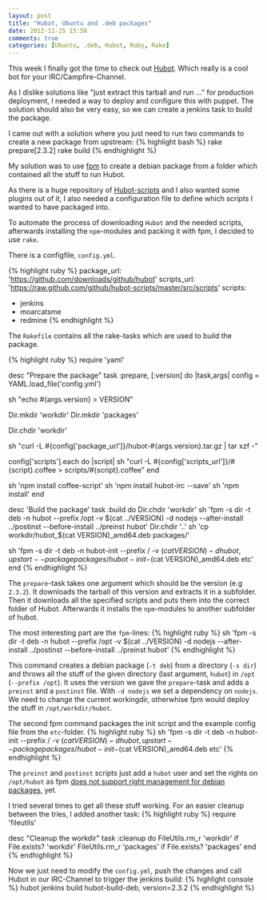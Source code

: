 ```yaml
---
layout: post
title: "Hubot, Ubuntu and .deb packages"
date: 2012-11-25 15:58
comments: true
categories: [Ubuntu, .deb, Hubot, Ruby, Rake]
---
```


This week I finally got the time to check out [Hubot](http://hubot.github.com/).
Which really is a cool bot for your IRC/Campfire-Channel.

As I dislike solutions like "just extract this tarball and run ..." for
production deployment, I needed a way to deploy and configure this with
puppet. The solution should also be very easy, so we can create a
jenkins task to build the package.

I came out with a solution where you just need to run two commands to
create a new package from upstream:
{% highlight bash %}
rake prepare[2.3.2]
rake build
{% endhighlight %}

<!-- more -->

My solution was to use [fpm](https://github.com/jordansissel/fpm) to
create a debian package from a folder which contained all the stuff to
run Hubot.

As there is a huge repository of [Hubot-scripts](https://github.com/github/hubot-scripts)
and I also wanted some plugins out of it, I also needed a configuration
file to define which scripts I wanted to have packaged into.

To automate the process of downloading ```Hubot``` and the needed scripts,
afterwards installing the ```npm```-modules and packing it with fpm,
I decided to use ```rake```.

There is a configfile, ```config.yml```.

{% highlight ruby %}
package_url: 'https://github.com/downloads/github/hubot'
scripts_url: 'https://raw.github.com/github/hubot-scripts/master/src/scripts'
scripts:
 - jenkins
 - moarcatsme
 - redmine
{% endhighlight %}

The ```Rakefile``` contains all the rake-tasks which are used to build
the package.

{% highlight ruby %}
require 'yaml'

desc "Prepare the package"
task :prepare, [:version] do |task,args|
  config = YAML.load_file('config.yml')

  sh "echo #{args.version} > VERSION"

  Dir.mkdir 'workdir'
  Dir.mkdir 'packages'

  Dir.chdir 'workdir'

  sh "curl -L #{config['package_url']}/hubot-#{args.version}.tar.gz | tar xzf -"

  config['scripts'].each do |script|
    sh "curl -L #{config['scripts_url']}/#{script}.coffee > scripts/#{script}.coffee"
  end

  sh 'npm install coffee-script'
  sh 'npm install hubot-irc --save'
  sh 'npm install'
end

desc 'Build the package'
task :build do
  Dir.chdir 'workdir'
  sh 'fpm -s dir -t deb -n hubot --prefix /opt -v $(cat ../VERSION) -d nodejs --after-install ../postinst --before-install ../preinst hubot'
  Dir.chdir '..'
  sh 'cp workdir/hubot_$(cat VERSION)_amd64.deb packages/'

  sh 'fpm -s dir -t deb -n hubot-init --prefix / -v $(cat VERSION) -d hubot,upstart --package packages/hubot-init-$(cat VERSION)_amd64.deb etc'
end
{% endhighlight %}

The ```prepare```-task takes one argument which should be the version (e.g ```2.3.2```).
It downloads the tarball of this version and extracts it in a subfolder.
Then it downloads all the specified scripts and puts them into the
correct folder of Hubot.
Afterwards it installs the ```npm```-modules to another subfolder of
hubot.

The most interesting part are the ```fpm```-lines:
{% highlight ruby %}
sh 'fpm -s dir -t deb -n hubot --prefix /opt -v $(cat ../VERSION) -d nodejs --after-install ../postinst --before-install ../preinst hubot'
{% endhighlight %}

This command creates a debian package (```-t deb```) from a directory
(```-s dir```) and throws all the stuff of the given directory
(last argument, ```hubot```) in ```/opt``` (```--prefix /opt```).
It uses the version we gave the ```prepare```-task
and adds a ```preinst``` and a ```postinst``` file.
With ```-d nodejs``` we set a dependency on ```nodejs```.
We need to change the current workingdir, otherwhise fpm would deploy
the stuff in ```/opt/workdir/hubot```.

The second fpm command packages the init script and the example config
file from the ```etc```-folder.
{% highlight ruby %}
sh 'fpm -s dir -t deb -n hubot-init --prefix / -v $(cat VERSION) -d hubot,upstart --package packages/hubot-init-$(cat VERSION)_amd64.deb etc'
{% endhighlight %}

The ```preinst``` and ```postinst``` scripts just add a ```hubot```
user and set the rights on ```/opt/hubot``` as fpm
[does not support right management for debian packages](https://github.com/jordansissel/fpm/issues/178),
yet.

I tried several times to get all these stuff working. For an easier cleanup
between the tries, I added another task:
{% highlight ruby %}
require 'fileutils'

desc "Cleanup the workdir"
task :cleanup do
  FileUtils.rm_r 'workdir' if File.exists? 'workdir'
  FileUtils.rm_r 'packages' if File.exists? 'packages'
end
{% endhighlight %}

Now we just need to modify the ```config.yml```, push the changes and
call Hubot in our IRC-Channel to trigger the jenkins build:
{% highlight console %}
hubot jenkins build hubot-build-deb, version=2.3.2
{% endhighlight %}
